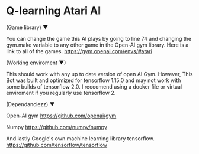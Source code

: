 # Q-learning Atari AI

(Game library) ▼

You can change the game this AI plays by going to line 74 and changing the gym.make variable to any other game in the Open-AI gym library. Here is a link to all of the games.      https://gym.openai.com/envs/#atari



(Working enviroment ▼)

This should work with any up to date version of open AI Gym. However, This Bot was built and optimized for tensorflow 1.15.0 
and may not work with some builds of tensorflow 2.0. I reccomend using a docker file or virtual enviroment if you regularly use tensorflow 2.




(Dependanciezz) ▼

Open-AI gym   https://github.com/openai/gym


Numpy  https://github.com/numpy/numpy


And lastly Google's own machine learning library tensorflow.   https://github.com/tensorflow/tensorflow
